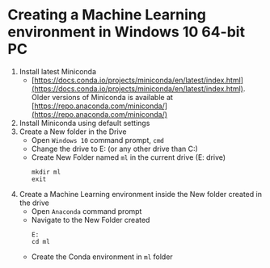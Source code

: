 # Creating a Machine Learning environment in Windows 10 64-bit PC

1. Install latest Miniconda
   - [https://docs.conda.io/projects/miniconda/en/latest/index.html](https://docs.conda.io/projects/miniconda/en/latest/index.html). Older versions of Miniconda is available at [https://repo.anaconda.com/miniconda/](https://repo.anaconda.com/miniconda/)
2. Install Miniconda using default settings
3. Create a New folder in the Drive
   - Open `Windows 10` command prompt, `cmd`
   - Change the drive to E: (or any other drive than C:)
   - Create New Folder named `ml` in the current drive (E: drive)
     ```
     mkdir ml
     exit
     ```
4. Create a Machine Learning environment inside the New folder created in the drive
   - Open `Anaconda` command prompt
   - Navigate to the New Folder created
     ```
     E:
     cd ml
     ```
   - Create the Conda environment in `ml` folder
